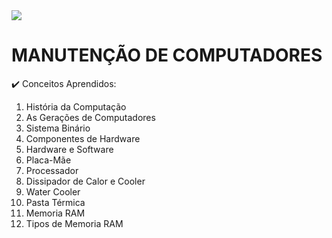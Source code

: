 <img src="https://github.com/Guilhermepereirafonseca/MANUTENCAO-DE-COMPUTADORES/assets/169271268/4e0d7d27-c3a3-42f6-8474-6142d461f486">

# MANUTENÇÃO DE COMPUTADORES

✔️ Conceitos Aprendidos:
1. História da Computação
2. As Gerações de Computadores
3. Sistema Binário
4. Componentes de Hardware
5. Hardware e Software
6. Placa-Mãe
7. Processador
8. Dissipador de Calor e Cooler
9. Water Cooler
10. Pasta Térmica
11. Memoria RAM
12. Tipos de Memoria RAM
